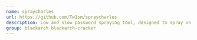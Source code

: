 ```yaml
---
name: spraycharles
url: https://github.com/Tw1sm/spraycharles
description: Low and slow password spraying tool, designed to spray on an interval over a long period of time.
group: blackarch blackarch-cracker
---
```

